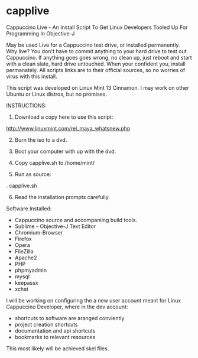 capplive
========

Cappuccino Live - An Install Script To Get Linux Developers Tooled Up For Programming In Objective-J

May be used Live for a Cappuccino test drive, or installed permanently.  Why live?  You don't have to commit anything to your hard drive to test out Cappuccino.  If anything goes goes wrong, no clean up, just reboot and start with a clean slate, hard drive untouched.  When your confident you, install permanately.  All scripts links are to their official sources, so no worries of virus with this install.

This script was developed on Linux Mint 13 Cinnamon.  I may work on other Ubuntu or Linux distros, but no promises.  

INSTRUCTIONS:

1.  Download a copy here to use this script:

http://www.linuxmint.com/rel_maya_whatsnew.php

2.  Burn the iso to a dvd.

3.  Boot your computer with up with the dvd.

4.  Copy capplive.sh to /home/mint/

5.  Run as source:

. capplive.sh

6.  Read the installation prompts carefully.


Software Installed:

- Cappuccino source and accompaniing build tools.
- Sublime - Objective-J Text Editor
- Chromium-Browser
- Firefox
- Opera
- FileZilla
- Apache2
- PHP
- phpmyadmin
- mysql
- keepassx
- xchat

I will be working on configuring the a new user account meant for Linux Cappuccino Developer, where in the dev account:
- shortcuts to software are aranged conviently
- project creation shortcuts
- documentation and api shortcuts
- bookmarks to relevant resources

This most likely will be achieved skel files.
